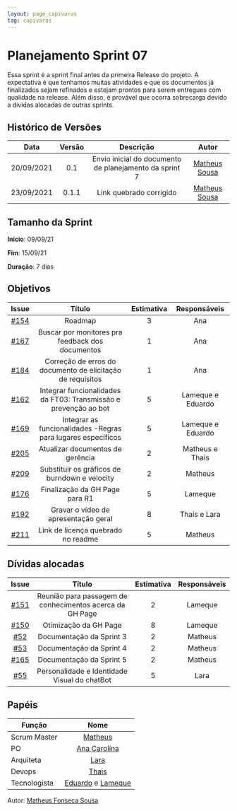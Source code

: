 ```yaml
---
layout: page_capivaras
tag: capivaras
---
```

# Planejamento Sprint 07

Essa sprint é a sprint final antes da primeira Release do projeto. A expectativa é que tenhamos muitas atividades e que os documentos já finalizados sejam refinados e estejam prontos
para serem entregues com qualidade na release. Além disso, é provável que ocorra sobrecarga devido a dívidas alocadas de outras sprints.

## Histórico de Versões


| Data       | Versão | Descrição                      | Autor             |
| :--------: | :----: | :----------:                   | :---------------: |
| 20/09/2021 |    0.1   | Envio inicial do documento de planejamento da sprint 7 | [Matheus Sousa](https://github.com/gatotabaco)|
| 23/09/2021 |    0.1.1 | Link quebrado corrigido | [Matheus Sousa](https://github.com/gatotabaco)|

## Tamanho da Sprint

**Início**: 09/09/21

**Fim**: 15/09/21

**Duração**: 7 dias

## Objetivos

| Issue |            Título            | Estimativa|        Responsáveis         | 
|:-----:|:----------------------------:|:---------:|:---------------------------:|
| [#154](https://github.com/fga-eps-mds/2021-1-Bot/issues/154) | Roadmap | 3 | Ana |
| [#167](https://github.com/fga-eps-mds/2021-1-Bot/issues/167) | Buscar por monitores pra feedback dos documentos | 1 | Ana |
| [#184](https://github.com/fga-eps-mds/2021-1-Bot/issues/184) | Correção de erros do documento de elicitação de requisitos | 1 | Ana |
| [#162](https://github.com/fga-eps-mds/2021-1-Bot/issues/162) | Integrar funcionalidades da FT03: Transmissão e prevenção ao bot | 5 | Lameque e Eduardo |
| [#169](https://github.com/fga-eps-mds/2021-1-Bot/issues/169) | Integrar as funcionalidades -Regras para lugares específicos | 5 | Lameque e Eduardo |
| [#205](https://github.com/fga-eps-mds/2021-1-Bot/issues/205) | Atualizar documentos de gerência | 2| Matheus e Thais |
| [#209](https://github.com/fga-eps-mds/2021-1-Bot/issues/209) | Substituir os gráficos de burndown e velocity | 2 | Matheus |
| [#176](https://github.com/fga-eps-mds/2021-1-Bot/issues/176) | Finalização da GH Page para R1 | 5 | Lameque |
| [#192](https://github.com/fga-eps-mds/2021-1-Bot/issues/192) | Gravar o vídeo de apresentação geral | 8 | Thais e Lara |
| [#211](https://github.com/fga-eps-mds/2021-1-Bot/issues/211) | Link de licença quebrado no readme | 5 | Matheus |

## Dívidas alocadas

| Issue |            Título            |      Estimativa     |        Responsáveis         | 
|:-----:|:----------------------------:|:-------------------:|:---------------------------:|
| [#151](https://github.com/fga-eps-mds/2021-1-Bot/issues/151) | Reunião para passagem de conhecimentos acerca da GH Page | 2 | Lameque |
| [#150](https://github.com/fga-eps-mds/2021-1-Bot/issues/150) | Otimização da GH Page | 8 | Lameque |
| [#52](https://github.com/fga-eps-mds/2021-1-Bot/issues/52) | Documentação da Sprint 3 | 2 | Matheus |
| [#53](https://github.com/fga-eps-mds/2021-1-Bot/issues/53) | Documentação da Sprint 4 | 2 | Matheus |
| [#165](https://github.com/fga-eps-mds/2021-1-Bot/issues/165) | Documentação da Sprint 5 | 2 | Matheus |
| [#55](https://github.com/fga-eps-mds/2021-1-Bot/issues/55) | Personalidade e Identidade Visual do chatBot | 5 | Lara |

## Papéis

|      Função      |            Nome            |
|------------------|:--------------------------:|
| Scrum Master | [Matheus](https://github.com/gatotabaco) |
| PO | [Ana Carolina](https://github.com/AnaCarolinaRodriguesLeite) |
| Arquiteta | [Lara](https://github.com/gatotabaco) |
| Devops | [Thais](https://github.com/thais-ra) |
| Tecnologista | [Eduardo](https://github.com/MegahNevel) e [Lameque](https://github.com/LamequeFernandes) |

Autor: [Matheus Fonseca Sousa](https://github.com/gatotabaco)


